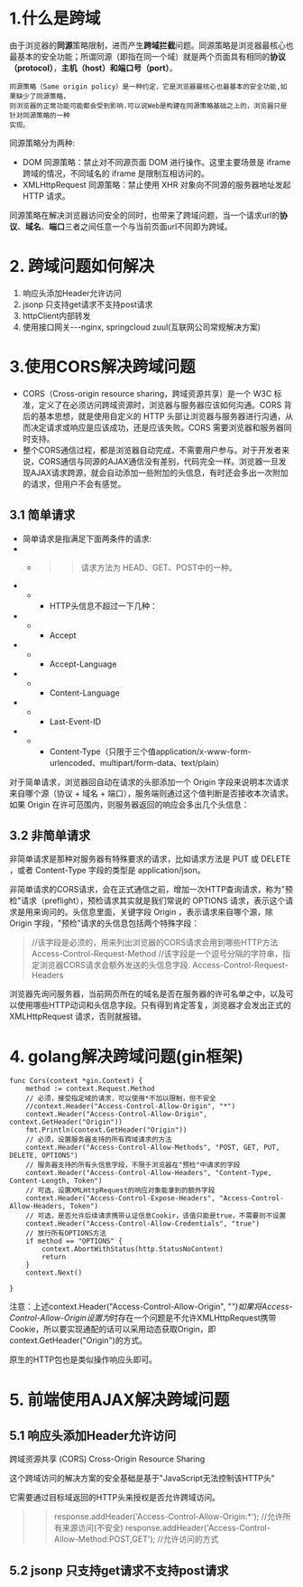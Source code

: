 # 1.什么是跨域
由于浏览器的**同源**策略限制，进而产生**跨域拦截**问题。同源策略是浏览器最核心也最基本的安全功能；所谓同源（即指在同一个域）就是两个页面具有相同的**协议（protocol）**，**主机（host）**和**端口号（port）**。
```
同源策略（Same origin policy）是一种约定，它是浏览器最核心也最基本的安全功能,如果缺少了同源策略，  
则浏览器的正常功能可能都会受到影响.可以说Web是构建在同源策略基础之上的，浏览器只是针对同源策略的一种  
实现。
```

同源策略分为两种:   
+ DOM 同源策略：禁止对不同源页面 DOM 进行操作。这里主要场景是 iframe 跨域的情况，不同域名的 iframe 是限制互相访问的。
+ XMLHttpRequest 同源策略：禁止使用 XHR 对象向不同源的服务器地址发起 HTTP 请求。   
   
同源策略在解决浏览器访问安全的同时，也带来了跨域问题，当一个请求url的**协议**、**域名**、**端口**三者之间任意一个与当前页面url不同即为跨域。

# 2. 跨域问题如何解决
1. 响应头添加Header允许访问
2. jsonp 只支持get请求不支持post请求
3. httpClient内部转发
4. 使用接口网关---nginx, springcloud zuul(互联网公司常规解决方案)
# 3.使用CORS解决跨域问题

+ CORS（Cross-origin resource sharing，跨域资源共享）是一个 W3C 标准，定义了在必须访问跨域资源时，浏览器与服务器应该如何沟通。CORS 背后的基本思想，就是使用自定义的 HTTP 头部让浏览器与服务器进行沟通，从而决定请求或响应是应该成功，还是应该失败。CORS 需要浏览器和服务器同时支持。
+ 整个CORS通信过程，都是浏览器自动完成，不需要用户参与。对于开发者来说，CORS通信与同源的AJAX通信没有差别，代码完全一样。浏览器一旦发现AJAX请求跨源，就会自动添加一些附加的头信息，有时还会多出一次附加的请求，但用户不会有感觉。

## 3.1 简单请求
+ 简单请求是指满足下面两条件的请求:
+ + >> 请求方法为 HEAD、GET、POST中的一种。
+ + + HTTP头信息不超过一下几种：
+ + + Accept
+ + + Accept-Language
+ + + Content-Language
+ + + Last-Event-ID
+ + + Content-Type（只限于三个值application/x-www-form-urlencoded、multipart/form-data、text/plain）

对于简单请求，浏览器回自动在请求的头部添加一个 Origin 字段来说明本次请求来自哪个源（协议 + 域名 + 端口），服务端则通过这个值判断是否接收本次请求。如果 Origin 在许可范围内，则服务器返回的响应会多出几个头信息：

## 3.2 非简单请求
非简单请求是那种对服务器有特殊要求的请求，比如请求方法是 PUT 或 DELETE ，或者 Content-Type 字段的类型是 application/json。

非简单请求的CORS请求，会在正式通信之前，增加一次HTTP查询请求，称为"预检"请求（preflight），预检请求其实就是我们常说的 OPTIONS 请求，表示这个请求是用来询问的。头信息里面，关键字段 Origin ，表示请求来自哪个源，除 Origin 字段，"预检"请求的头信息包括两个特殊字段：
> //该字段是必须的，用来列出浏览器的CORS请求会用到哪些HTTP方法  
> Access-Control-Request-Method
> //该字段是一个逗号分隔的字符串，指定浏览器CORS请求会额外发送的头信息字段.
> Access-Control-Request-Headers  

浏览器先询问服务器，当前网页所在的域名是否在服务器的许可名单之中，以及可以使用哪些HTTP动词和头信息字段。只有得到肯定答复，浏览器才会发出正式的 XMLHttpRequest 请求，否则就报错。
# 4. golang解决跨域问题(gin框架)
```
func Cors(context *gin.Context) {
	method := context.Request.Method
	// 必须，接受指定域的请求，可以使用*不加以限制，但不安全
	//context.Header("Access-Control-Allow-Origin", "*")
	context.Header("Access-Control-Allow-Origin", context.GetHeader("Origin"))
	fmt.Println(context.GetHeader("Origin"))
	// 必须，设置服务器支持的所有跨域请求的方法
	context.Header("Access-Control-Allow-Methods", "POST, GET, PUT, DELETE, OPTIONS")
	// 服务器支持的所有头信息字段，不限于浏览器在"预检"中请求的字段
	context.Header("Access-Control-Allow-Headers", "Content-Type, Content-Length, Token")
	// 可选，设置XMLHttpRequest的响应对象能拿到的额外字段
	context.Header("Access-Control-Expose-Headers", "Access-Control-Allow-Headers, Token")
	// 可选，是否允许后续请求携带认证信息Cookir，该值只能是true，不需要则不设置
	context.Header("Access-Control-Allow-Credentials", "true")
	// 放行所有OPTIONS方法
	if method == "OPTIONS" {
		context.AbortWithStatus(http.StatusNoContent)
		return
	}
	context.Next()

}

```
注意：上述context.Header("Access-Control-Allow-Origin", "*")如果将Access-Control-Allow-Origin设置为*时存在一个问题是不允许XMLHttpRequest携带Cookie，所以要实现通配的话可以采用动态获取Origin，即context.GetHeader("Origin")的方式。

原生的HTTP包也是类似操作响应头即可。


# 5. 前端使用AJAX解决跨域问题
## 5.1 响应头添加Header允许访问
跨域资源共享 (CORS) Cross-Origin Resource Sharing  

这个跨域访问的解决方案的安全基础是基于"JavaScript无法控制该HTTP头"   

它需要通过目标域返回的HTTP头来授权是否允许跨域访问。

>> response.addHeader('Access-Control-Allow-Origin:*');  //允许所有来源访问(不安全)
>> response.addHeader('Access-Control-Allow-Method:POST,GET'); //允许访问的方式

## 5.2 jsonp 只支持get请求不支持post请求

